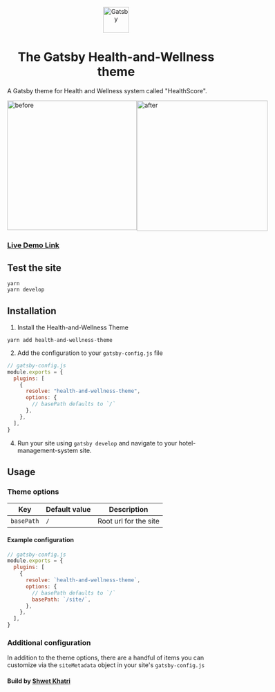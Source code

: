 <p align="center">
  <a href="https://www.gatsbyjs.com">
    <img alt="Gatsby" src="https://www.gatsbyjs.com/Gatsby-Monogram.svg" width="60" />
  </a>
</p>
<h1 align="center">
  The Gatsby Health-and-Wellness theme
</h1>

A Gatsby theme for Health and Wellness system called "HealthScore".

<div style="display:flex;">
  <img src="https://user-images.githubusercontent.com/56475750/229354964-34ed80dc-710e-4cd4-8157-c189405d29a1.jpg" 
            alt="before" width="300"/>
  <img src="https://user-images.githubusercontent.com/56475750/229354967-5f4fdf6e-7a52-4d0e-8639-e36a8b9efa80.jpg" 
            alt="after" width="302.5"/>
</div>

### [Live Demo Link](https://myhealthscore.netlify.app/)

## Test the site

```
yarn
yarn develop
```

## Installation

1. Install the Health-and-Wellness Theme

```shell
yarn add health-and-wellness-theme
```

2. Add the configuration to your `gatsby-config.js` file

```js
// gatsby-config.js
module.exports = {
  plugins: [
    {
      resolve: "health-and-wellness-theme",
      options: {
        // basePath defaults to `/`
      },
    },
  ],
}
```

4. Run your site using `gatsby develop` and navigate to your hotel-management-system site.

## Usage

### Theme options

| Key        | Default value | Description           |
| ---------- | ------------- | --------------------- |
| `basePath` | `/`           | Root url for the site |

#### Example configuration

```js
// gatsby-config.js
module.exports = {
  plugins: [
    {
      resolve: `health-and-wellness-theme`,
      options: {
        // basePath defaults to `/`
        basePath: `/site/`,
      },
    },
  ],
}
```

### Additional configuration

In addition to the theme options, there are a handful of items you can customize via the `siteMetadata` object in your site's `gatsby-config.js`

#### Build by [Shwet Khatri](https://github.com/ShwetKhatri2001)
